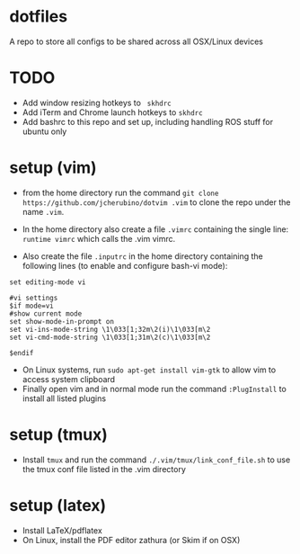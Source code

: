 # dotfiles
A repo to store all configs to be shared across all OSX/Linux devices

# TODO

- Add window resizing hotkeys to ` skhdrc`
- Add iTerm and Chrome launch hotkeys to ` skhdrc ` 
- Add bashrc to this repo and set up, including handling ROS stuff for ubuntu only

# setup (vim)
- from the home directory run the command `git clone https://github.com/jcherubino/dotvim .vim` to clone the repo under the name `.vim`.
- In the home directory also create a file `.vimrc` containing the single line: `runtime vimrc` which calls the .vim vimrc.

- Also create the file `.inputrc` in the home directory containing the following lines (to enable and configure bash-vi mode):
```
set editing-mode vi

#vi settings
$if mode=vi
#show current mode
set show-mode-in-prompt on
set vi-ins-mode-string \1\033[1;32m\2(i)\1\033[m\2
set vi-cmd-mode-string \1\033[1;31m\2(c)\1\033[m\2

$endif

```
- On Linux systems, run `sudo apt-get install vim-gtk` to allow vim to access
system clipboard
- Finally open vim and in normal mode run the command `:PlugInstall` to install all listed plugins
# setup (tmux)
- Install `tmux` and run the command `./.vim/tmux/link_conf_file.sh` to use the tmux conf file listed in the .vim directory

# setup (latex)
- Install LaTeX/pdflatex 
- On Linux, install the PDF editor zathura (or Skim if on OSX)


